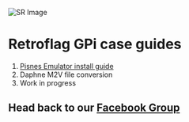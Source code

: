 ![SR Image](https://sinisterspatula.github.io/SuperRetropieGuides/images/SRimage-short.jpg)

# Retroflag GPi case guides

  1. [Pisnes Emulator install guide](https://sinisterspatula.github.io/SuperRetropieGuides/PISNES)
  2. Daphne M2V file conversion
  3. Work in progress

## Head back to our [Facebook Group](https://www.facebook.com/groups/SuperRetroPie/)
